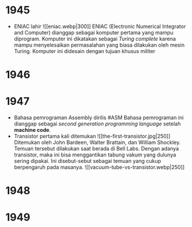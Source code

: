 # 1945
- ENIAC lahir
	![[eniac.webp|300]]
	ENIAC (Electronic Numerical Integrator and Computer) dianggap sebagai komputer pertama yang mampu diprogram. Komputer ini dikatakan sebagai *Turing complete* karena mampu menyelesaikan permasalahan yang biasa dilakukan oleh mesin Turing.
	Komputer ini didesain dengan tujuan khusus militer
# 1946
# 1947
- Bahasa pemrograman Assembly dirilis #ASM
	Bahasa pemrograman ini dianggap sebagai *second generation programming language* setelah **machine code**.
- Transistor pertama kali ditemukan
	![[the-first-transistor.jpg|250]]
	Ditemukan oleh John Bardeen, Walter Brattain, dan William Shockley. Temuan tersebut dilakukan saat berada di Bell Labs.
	Dengan adanya transistor, maka ini bisa menggantikan tabung vakum yang dulunya sering dipakai. Ini disebut-sebut sebagai temuan yang cukup berpengaruh pada masanya.
	![[vacuum-tube-vs-transistor.webp|250]]	
# 1948
# 1949
